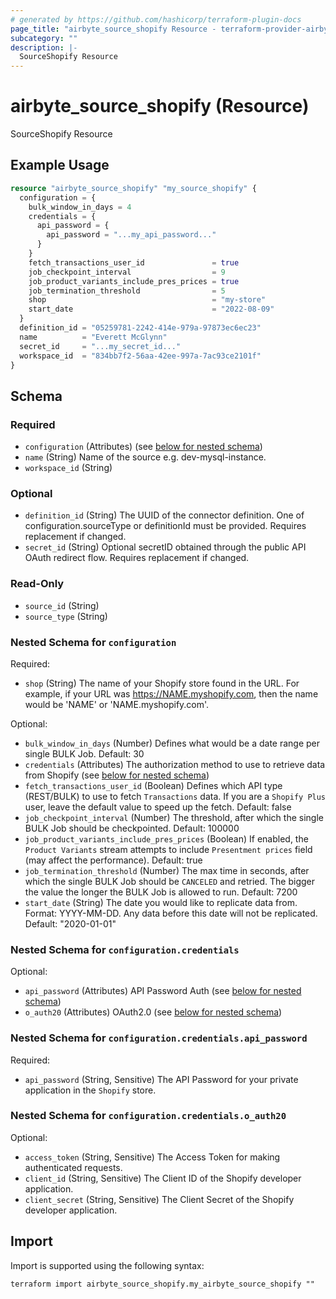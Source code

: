 ```yaml
---
# generated by https://github.com/hashicorp/terraform-plugin-docs
page_title: "airbyte_source_shopify Resource - terraform-provider-airbyte"
subcategory: ""
description: |-
  SourceShopify Resource
---
```


# airbyte_source_shopify (Resource)

SourceShopify Resource

## Example Usage

```terraform
resource "airbyte_source_shopify" "my_source_shopify" {
  configuration = {
    bulk_window_in_days = 4
    credentials = {
      api_password = {
        api_password = "...my_api_password..."
      }
    }
    fetch_transactions_user_id               = true
    job_checkpoint_interval                  = 9
    job_product_variants_include_pres_prices = true
    job_termination_threshold                = 5
    shop                                     = "my-store"
    start_date                               = "2022-08-09"
  }
  definition_id = "05259781-2242-414e-979a-97873ec6ec23"
  name          = "Everett McGlynn"
  secret_id     = "...my_secret_id..."
  workspace_id  = "834bb7f2-56aa-42ee-997a-7ac93ce2101f"
}
```

<!-- schema generated by tfplugindocs -->
## Schema

### Required

- `configuration` (Attributes) (see [below for nested schema](#nestedatt--configuration))
- `name` (String) Name of the source e.g. dev-mysql-instance.
- `workspace_id` (String)

### Optional

- `definition_id` (String) The UUID of the connector definition. One of configuration.sourceType or definitionId must be provided. Requires replacement if changed.
- `secret_id` (String) Optional secretID obtained through the public API OAuth redirect flow. Requires replacement if changed.

### Read-Only

- `source_id` (String)
- `source_type` (String)

<a id="nestedatt--configuration"></a>
### Nested Schema for `configuration`

Required:

- `shop` (String) The name of your Shopify store found in the URL. For example, if your URL was https://NAME.myshopify.com, then the name would be 'NAME' or 'NAME.myshopify.com'.

Optional:

- `bulk_window_in_days` (Number) Defines what would be a date range per single BULK Job. Default: 30
- `credentials` (Attributes) The authorization method to use to retrieve data from Shopify (see [below for nested schema](#nestedatt--configuration--credentials))
- `fetch_transactions_user_id` (Boolean) Defines which API type (REST/BULK) to use to fetch `Transactions` data. If you are a `Shopify Plus` user, leave the default value to speed up the fetch. Default: false
- `job_checkpoint_interval` (Number) The threshold, after which the single BULK Job should be checkpointed. Default: 100000
- `job_product_variants_include_pres_prices` (Boolean) If enabled, the `Product Variants` stream attempts to include `Presentment prices` field (may affect the performance). Default: true
- `job_termination_threshold` (Number) The max time in seconds, after which the single BULK Job should be `CANCELED` and retried. The bigger the value the longer the BULK Job is allowed to run. Default: 7200
- `start_date` (String) The date you would like to replicate data from. Format: YYYY-MM-DD. Any data before this date will not be replicated. Default: "2020-01-01"

<a id="nestedatt--configuration--credentials"></a>
### Nested Schema for `configuration.credentials`

Optional:

- `api_password` (Attributes) API Password Auth (see [below for nested schema](#nestedatt--configuration--credentials--api_password))
- `o_auth20` (Attributes) OAuth2.0 (see [below for nested schema](#nestedatt--configuration--credentials--o_auth20))

<a id="nestedatt--configuration--credentials--api_password"></a>
### Nested Schema for `configuration.credentials.api_password`

Required:

- `api_password` (String, Sensitive) The API Password for your private application in the `Shopify` store.


<a id="nestedatt--configuration--credentials--o_auth20"></a>
### Nested Schema for `configuration.credentials.o_auth20`

Optional:

- `access_token` (String, Sensitive) The Access Token for making authenticated requests.
- `client_id` (String, Sensitive) The Client ID of the Shopify developer application.
- `client_secret` (String, Sensitive) The Client Secret of the Shopify developer application.

## Import

Import is supported using the following syntax:

```shell
terraform import airbyte_source_shopify.my_airbyte_source_shopify ""
```
